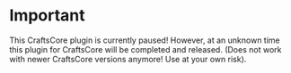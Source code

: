 # Important
This CraftsCore plugin is currently paused! However, at an unknown time this plugin for CraftsCore will be completed and released. (Does not work with newer CraftsCore versions anymore! Use at your own risk).

